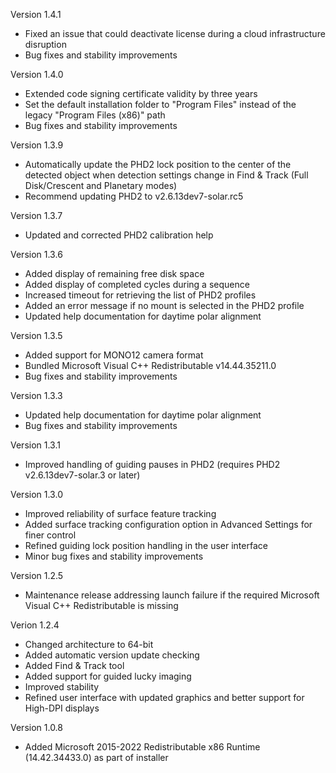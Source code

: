 Version 1.4.1
* Fixed an issue that could deactivate license during a cloud infrastructure disruption
* Bug fixes and stability improvements

Version 1.4.0
* Extended code signing certificate validity by three years
* Set the default installation folder to "Program Files" instead of the legacy "Program Files (x86)" path
* Bug fixes and stability improvements

Version 1.3.9
* Automatically update the PHD2 lock position to the center of the detected object when detection settings change in Find & Track (Full Disk/Crescent and Planetary modes)
* Recommend updating PHD2 to v2.6.13dev7-solar.rc5

Version 1.3.7
* Updated and corrected PHD2 calibration help

Version 1.3.6
* Added display of remaining free disk space
* Added display of completed cycles during a sequence
* Increased timeout for retrieving the list of PHD2 profiles
* Added an error message if no mount is selected in the PHD2 profile
* Updated help documentation for daytime polar alignment

Version 1.3.5

* Added support for MONO12 camera format
* Bundled Microsoft Visual C++ Redistributable v14.44.35211.0
* Bug fixes and stability improvements

Version 1.3.3

* Updated help documentation for daytime polar alignment
* Bug fixes and stability improvements

Version 1.3.1

* Improved handling of guiding pauses in PHD2 (requires PHD2 v2.6.13dev7-solar.3 or later)

Version 1.3.0
* Improved reliability of surface feature tracking
* Added surface tracking configuration option in Advanced Settings for finer control
* Refined guiding lock position handling in the user interface
* Minor bug fixes and stability improvements

Version 1.2.5

* Maintenance release addressing launch failure if the required Microsoft Visual C++ Redistributable is missing

Verion 1.2.4

* Changed architecture to 64-bit
* Added automatic version update checking
* Added Find & Track tool
* Added support for guided lucky imaging
* Improved stability
* Refined user interface with updated graphics and better support for High-DPI displays

Version 1.0.8

* Added Microsoft 2015-2022 Redistributable x86 Runtime (14.42.34433.0) as part of installer
